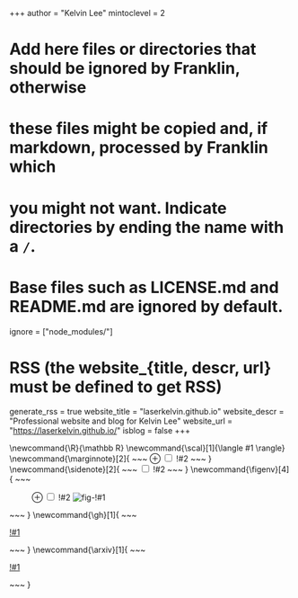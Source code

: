 <!--
Add here global page variables to use throughout your website.
-->
+++
author = "Kelvin Lee"
mintoclevel = 2

# Add here files or directories that should be ignored by Franklin, otherwise
# these files might be copied and, if markdown, processed by Franklin which
# you might not want. Indicate directories by ending the name with a `/`.
# Base files such as LICENSE.md and README.md are ignored by default.
ignore = ["node_modules/"]

# RSS (the website_{title, descr, url} must be defined to get RSS)
generate_rss = true
website_title = "laserkelvin.github.io"
website_descr = "Professional website and blog for Kelvin Lee"
website_url   = "https://laserkelvin.github.io/"
isblog = false
+++

<!--
Add here global latex commands to use throughout your pages.
-->
\newcommand{\R}{\mathbb R}
\newcommand{\scal}[1]{\langle #1 \rangle}
\newcommand{\marginnote}[2]{
    ~~~
    <label for="mn-!#1" class="margin-toggle">&#8853;</label>
    <input type="checkbox" id="mn-!#1" class="margin-toggle"/>
    <span class="marginnote">!#2</span>
    ~~~
}
\newcommand{\sidenote}[2]{
    ~~~
    <label for="sn-!#1" class="margin-toggle sidenote-number"></label>
    <input type="checkbox" id="mn-!#1" class="margin-toggle"/>
    <span class="sidenote" id="sn-!#1">!#2</span>
    ~~~
}
\newcommand{\figenv}[4]{
    ~~~
    <figure class="fullwidth">
      <label for="fig-!#1" class="margin-toggle">&#8853;</label>
      <input type="checkbox" id="mn-!#1" class="margin-toggle"/>
      <span class="marginnote">!#2</span>
      <img src="!#3" alt="fig-!#1" style="!#4">
    </figure>
    ~~~
}
\newcommand{\gh}[1]{
    ~~~
    <a href="https://github.com/!#1"><i class="fa fa-github"></i><p>!#1</p></a>
    ~~~
}
\newcommand{\arxiv}[1]{
    ~~~
    <a href="https://arxiv.org/abs/!#1"><i class="ai ai-arxiv"></i><p>!#1</p></a>
    ~~~
}